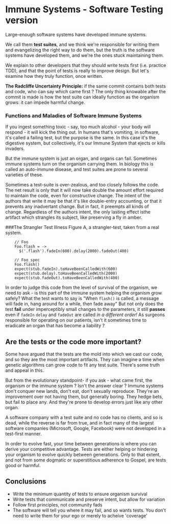# Immune Systems - Software Testing version

Large-enough software systems have developed immune systems.

We call them **test suites**, and we think we're responsible for writing them and evangelizing the right way to do them, but the truth is the software systems have developed them, and we're the ones stuck maintaining them.

We explain to other developers that they should write tests first (i.e. practice TDD), and that the point of tests is really to improve design. But let's examine how they truly function, once written.

**The Radcliffe Uncertainty Principle:**
 if the same commit contains both tests and code, who can say which came first ? The only thing knowable after the commit is made is how the test suite can ideally function as the organism grows: it can impede harmful change. 

### Functions and Maladies of Software Immune Systems

If you ingest something toxic - say, too much alcohol - your body will respond - it will kick the thing out. In humans that's vomiting, in software, it's called a failing test, but the purpose is the same. In this case it's the digestive system, but collectively, it's our Immune System that ejects or kills invaders.

But the immune system is just an organ, and organs can fail. Sometimes immune systems turn on the organism carrying them. In biology this is called an auto-immune disease, and test suites are prone to several varieties of these.

Sometimes a test-suite is over-zealous, and too closely follows the code. The net result is only that it will now take double the amount effort required to maintain the code, even for constructive change. The intent of the authors that write it may be that it's like double-entry accounting, or that it prevents any inadvertant change. But in fact, it preempts all kinds of change. Regardless of the authors intent, the only lasting effect isthe artifact which strangles its subject, like preserving a fly in amber.

###The Strangler Test Illness
Figure A, a strangler-test, taken from a real system.

````
    // Foo
    Foo.flash = ->
      $('.flash').fadeIn(600).delay(2000).fadeOut(400)
      
    // Foo_spec
    Foo.flash()
    expect(stub.fadeIn).toHaveBeenCalledWith(600)
    expect(stub.delay).toHaveBeenCalledWith(2000)
    expect(stub.fadeOut).toHaveBeenCalledWith(400)

````
In order to judge this code from the level of survival of the organism, we need to ask - is this part of the immune system helping the organism grow safely? What the test wants to say is "When `flash()` is called, a message will fade in, hang around for a while, then fade away" But not only does the test **fail** under imperceptibly small changes to the parameters, it still **passes** even if `fadeIn` `delay` and `fadeOut` are called *in a different order!* As surgeons responsible for operating on our patients, isn't it sometimes time to eradicate an organ that has become a liability ?

## Are the tests or the code more important? 

Some have argued that the tests are the mold into which we cast our code, and so they are the most important artifacts. They can imagine a time when genetic algorithms can grow code to fit any test suite. There's some truth and appeal in this.

But from the evolutionary standpoint- if you ask - what came first, the organism or the immune system ? Isn't the answer clear ? Immune systems don't conquer new lands, don't eat, don't sexually reproduce. They're an improvement over not having them, but generally boring. They hedge bets, but fail to place any. And they're prone to develop errors just like any other organ.

A software company with a test suite and no code has no clients, and so is dead, while the reverse is far from true, and in fact many of the largest software companies (Microsoft, Google, Facebook) were not developed in a test-first manner.

In order to evolve fast, your time between generations is where you can derive your competitive advantage. Tests are either helping or hindering your organism to evolve quickly between generations. Only to that extent, and not from some dogmatic or superstitious adherence to Gospel, are tests good or harmful.

## Conclusions

* Write the minimum quantity of tests to ensure organism survival
* Write tests that communicate and preserve intent, but allow for variation
* Follow first principles, not community fads
* The software will tell you where it may fail, and so wants tests. You don't need to write them for your ego or merely to acheive 'coverage'


